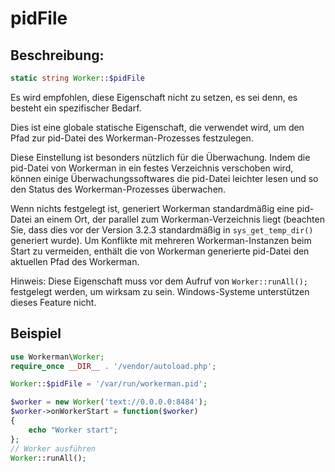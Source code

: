 # pidFile
## Beschreibung:
```php
static string Worker::$pidFile
```

Es wird empfohlen, diese Eigenschaft nicht zu setzen, es sei denn, es besteht ein spezifischer Bedarf.

Dies ist eine globale statische Eigenschaft, die verwendet wird, um den Pfad zur pid-Datei des Workerman-Prozesses festzulegen.

Diese Einstellung ist besonders nützlich für die Überwachung. Indem die pid-Datei von Workerman in ein festes Verzeichnis verschoben wird, können einige Überwachungssoftwares die pid-Datei leichter lesen und so den Status des Workerman-Prozesses überwachen.

Wenn nichts festgelegt ist, generiert Workerman standardmäßig eine pid-Datei an einem Ort, der parallel zum Workerman-Verzeichnis liegt (beachten Sie, dass dies vor der Version 3.2.3 standardmäßig in ```sys_get_temp_dir()``` generiert wurde). Um Konflikte mit mehreren Workerman-Instanzen beim Start zu vermeiden, enthält die von Workerman generierte pid-Datei den aktuellen Pfad des Workerman.

Hinweis: Diese Eigenschaft muss vor dem Aufruf von ```Worker::runAll();``` festgelegt werden, um wirksam zu sein. Windows-Systeme unterstützen dieses Feature nicht.

## Beispiel

```php
use Workerman\Worker;
require_once __DIR__ . '/vendor/autoload.php';

Worker::$pidFile = '/var/run/workerman.pid';

$worker = new Worker('text://0.0.0.0:8484');
$worker->onWorkerStart = function($worker)
{
    echo "Worker start";
};
// Worker ausführen
Worker::runAll();
```
